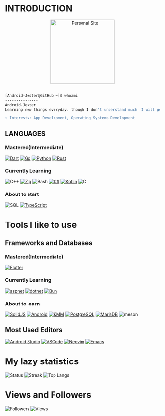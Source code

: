 # INTRODUCTION

<div align="center">
<a href="https://android-jester.github.io"><img src="https://avatars.githubusercontent.com/u/46320020?v=4" alt="Personal Site" style="width:210px;height:210px;"></a>
</div>

<br>

```bash
[Android-Jester@GitHub ~]$ whoami
---------------
Android-Jester
Learning new things everyday, though I don't understand much, I will get through

⚡ 𝙸𝚗𝚝𝚎𝚛𝚎𝚜𝚝𝚜: App Development, Operating Systems Development
```

## LANGUAGES
### Mastered(Intermediate)
[![Dart]](https://dart.dev) [![Go]](https://go.dev) [![Python]](https://www.python.org) [![Rust]](https://rustlang.org)
### Currently Learning
![C++] [![Zig]](https://ziglang.org) ![Bash] [![C#]](https://learn.microsoft.com/en-us/dotnet/csharp) [![Kotlin]](https://kotlinlang.org) ![C]
### About to start
![SQL] [![TypeScript]](https://www.typescriptlang.org)


# Tools I like to use
## Frameworks and Databases

### Mastered(Intermediate)
[![Flutter]](https://flutter.dev)

### Currently Learning
[![aspnet]](https://learn.microsoft.com/en-us/aspnet/core) [![dotnet]](https://dotnet.microsoft.com) [![Bun]](https://bun.sh)

### About to learn
[![SolidJS]](https://www.solidjs.com) [![Android]](https://developer.android.com) [![KMM]](https://kotlinlang.org/docs/multiplatform-mobile-getting-started.html) [![PostgreSQL]](https://www.postgresql.org) [![MariaDB]](https://mariadb.com) ![meson]


## Most Used Editors
[![Android Studio]](https://developer.android.com/studio) [![VSCode]](https://code.visualstudio.com) [![Neovim]](https://neovim.io) [![Emacs]]()

# My lazy statistics
![Status]  ![Streak]  ![Top Langs]


# Views and Followers
![Followers]
![Views]


<!-- Languages -->
[C]: https://img.shields.io/badge/c-blue?style=for-the-badge&logo=c&logoColor=%23A8B900&color=%23A8B9CC
[C++]: https://img.shields.io/badge/C++-blue?style=for-the-badge&logo=cplusplus&color=%2300599C
[Rust]: https://img.shields.io/badge/Rust-red?style=for-the-badge&logo=rust&color=%23000000
[Go]: https://img.shields.io/badge/Go-blue?style=for-the-badge&logo=go&color=%2300ADD8&logoColor=%23A8A000
[Zig]: https://img.shields.io/badge/Zig-orange?style=for-the-badge&logo=zig&color=%2300ADD8
[Nim]: https://img.shields.io/badge/Nim-yellow?style=for-the-badge&logo=nim&color=%23FFE953&logoColor=%23FFB000
[Python]: https://img.shields.io/badge/Python-blue?style=for-the-badge&logo=python&color=%233776AB&logoColor=%23377600
[Dart]: https://img.shields.io/badge/Dart-blue?style=for-the-badge&logo=dart&color=%230175C2
[TypeScript]: https://img.shields.io/badge/TypeScript-blue?style=for-the-badge&logo=typescript&color=%233178C6&logoColor=%23317800
[C#]: https://img.shields.io/badge/C%23-green?style=for-the-badge&logo=csharp&color=%23239120
[Bash]: https://img.shields.io/badge/Bash-green?style=for-the-badge&logo=gnubash&color=%234EAA25&logoColor=%23400000
[SQL]: https://img.shields.io/badge/SQL-orange?style=for-the-badge
[Kotlin]: https://img.shields.io/badge/kotlin-purple?style=for-the-badge&logo=kotlin&color=%237F52FF&logoColor=%237F5200


<!-- IDEs -->
[Android Studio]: https://img.shields.io/badge/android%20studio-green?style=for-the-badge&logo=androidstudio&color=%233DDC84&logoColor=%233DA000
[VSCode]: https://img.shields.io/badge/vscode-blue.svg?logo=visual-studio-code&style=for-the-badge&color=%23007ACC
[Neovim]: https://img.shields.io/badge/neovim-green?style=for-the-badge&logo=neovim&color=%2357A143&logoColor=%23570000
[Emacs]: https://img.shields.io/badge/emacs-green?style=for-the-badge&logo=emacs&color=%2357A143&logoColor=%23570000

<!-- Socials -->
[Followers]: https://img.shields.io/github/followers/Android-Jester?label=Followers&style=for-the-badge
<!-- [Youtube]: https://img.shields.io/github/followers/Android-Jester?label=Followers&style=social -->
[Views]: https://komarev.com/ghpvc/?username=Android-Jester&style=for-the-badge&label=Views&color=ff69b4

<!-- Statistics -->
[Status]: https://github-readme-stats.vercel.app/api?username=Android-Jester&show_icons=true&theme=nord&title_color=blue&scount_private=true
[Streak]: https://streak-stats.demolab.com?user=Android-Jester&theme=nord&hide_border=true&border_radius=20&date_format=%5BY%20%5DM%20j&fire=EB5454&currStreakNum=EB5454
[Top Langs]: https://github-readme-stats.vercel.app/api/top-langs/?username=Android-Jester&hide=html&theme=nord&title_color=blue&count_private=true&layout=compact

<!-- Other Links -->
<!-- Frontend -->
[SolidJS]: https://img.shields.io/badge/solid-blue?style=for-the-badge&logo=solid&color=%232C4F7C

<!-- Backend -->
[Axum]: https://img.shields.io/badge/Axum-black?style=for-the-badge&color=%2300ADD8
[Actix]: https://img.shields.io/badge/Actix-black?style=for-the-badge&color=%2300ADD8

[PostgreSQL]: https://img.shields.io/badge/PostgreSQL-orange?style=for-the-badge&logo=postgresql&color=%234169E1&logoColor=%23416900
[Flutter]: https://img.shields.io/badge/Flutter-blue?style=for-the-badge&logo=flutter&color=%2302569B
[Android]: https://img.shields.io/badge/Android-green?style=for-the-badge&logo=android&color=%233DDC84&logoColor=%233DA000
[KMM]: https://img.shields.io/badge/KMM-blue?style=for-the-badge&logo=jetpackcompose&color=%234285F4&logoColor=%23428000
[MariaDB]: https://img.shields.io/badge/MariaDB-blue?style=for-the-badge&logo=mariadb&color=%23003545
[MongoDB]: https://img.shields.io/badge/MongoDB-green?style=for-the-badge&logo=mongodb&color=%2347A248&logoColor=%23470000
[Supabase]: https://img.shields.io/badge/Supabase-green?style=for-the-badge&logo=supabase&color=%233FCF8E&logoColor=%233FC000
[Leptos]: https://img.shields.io/badge/Leptos-red?style=for-the-badge&logo=leptos&color=%23EF3939&logoColor=%23EFA000
[aspnet]: https://img.shields.io/badge/ASP.NET-blue?style=for-the-badge
[dotnet]: https://img.shields.io/badge/.NET-blue?style=for-the-badge&logo=dotnet&color=%23512BD4
[Bun]: https://img.shields.io/badge/Bun-white?style=for-the-badge&logo=bun&color=%23000000
[Node]: https://img.shields.io/badge/Node-green?style=for-the-badge&logo=tsnode&color=%23339933&logoColor=%23330000
[django]: https://img.shields.io/badge/Django-green?style=for-the-badge&logo=django&color=%23339933&logoColor=%23330000
[meson]: https://img.shields.io/badge/Meson-green?style=for-the-badge&logo=meson&color=%23339933&logoColor=%23330000
